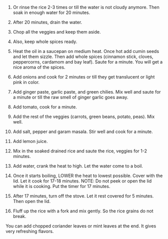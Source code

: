1) Or rinse the rice 2-3 times or till the water is not cloudy anymore. Then soak in enough water for 20 minutes.

2) After 20 minutes, drain the water.

3) Chop all the veggies and keep them aside.

4) Also, keep whole spices ready.

5) Heat the oil in a saucepan on medium heat. Once hot add cumin seeds and let them sizzle. Then add whole spices (cinnamon stick, cloves, peppercorns, cardamom and bay leaf). Saute for a minute. You will get a nice aroma of the spices.

6) Add onions and cook for 2 minutes or till they get translucent or light pink in color.

7) Add ginger paste, garlic paste, and green chilies. Mix well and saute for a minute or till the raw smell of ginger garlic goes away.

8) Add tomato, cook for a minute.

9) Add the rest of the veggies (carrots, green beans, potato, peas). Mix well.

10) Add salt, pepper and garam masala. Stir well and cook for a minute.

11) Add lemon juice.

12) Mix in the soaked drained rice and saute the rice, veggies for 1-2 minutes.

13) Add water, crank the heat to high. Let the water come to a boil.

14) Once it starts boiling, LOWER the heat to lowest possible. Cover with the lid. Let it cook for 17-18 minutes.
NOTE: Do not peek or open the lid while it is cooking. Put the timer for 17 minutes. 

15) After 17 minutes, turn off the stove. Let it rest covered for 5 minutes. Then open the lid.

16) Fluff up the rice with a fork and mix gently. So the rice grains do not break.

You can add chopped coriander leaves or mint leaves at the end. It gives very refreshing flavors. 